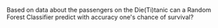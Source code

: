 Based on data about the passengers on the Die(Ti)tanic can a Random Forest Classifier predict with accuracy one's chance of survival?
